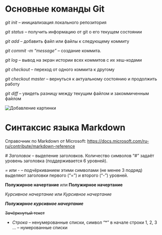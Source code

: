 # Основные команды Git

*git init* – инициализация локального репозитория

*git status* – получить информацию от git о его текущем состоянии

*git add* – добавить файл или файлы к следующему коммиту

*git commit -m “message”* – создание коммита.

*git log* – вывод на экран истории всех коммитов с их хеш-кодами

*git checkout* – переход от одного коммита к другому

*git checkout master* – вернуться к актуальному состоянию и продолжить работу

*git diff* – увидеть разницу между текущим файлом и закоммиченным файлом 

![Добавление картинки](https://github.com/jon/coolproject/raw/master/image/image.png)


# Синтаксис языка Markdown

Справочник по Markdown от Microsoft:
https://docs.microsoft.com/ru-ru/contribute/markdown-reference

*# Заголовок* – выделение заголовков. Количество символов “#” задаёт уровень заголовка  (поддерживается 6 уровней).

*= или -* – подчёркиванием этими символами (не менее 3 подряд) выделяют заголовки  первого (“=”) и второго (“-”) уровней.

**Полужирное начертание** или __Полужирное начертание__

*Курсивное начертание* или _Курсивное начертание_

***Полужирное курсивное начертание***

~~Зачёркнутый текст~~

* *Строка* – ненумерованные списки, символ “*” в начале строки
1, 2, 3 … – нумерованные списки

